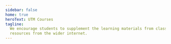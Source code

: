 ```yaml
---
sidebar: false
home: true
heroText: UTM Courses
tagline:
  We encourage students to supplement the learning materials from class with
  resources from the wider internet.
---
```


<ResourcesGrid :items="courses" color="#103667"/>

<script>
export default {
  data() {
    return {
      courses: [
        {
          title: "CSC207",
          icon: "csc207.svg",
          link: "/resources/csc207/",
          desc: "Intro to Software Design"
        },{
          title: "CSC358",
          icon: "csc358.svg",
          link: "/resources/csc358/",
          desc: "Principles of Computer Networks"
        },{
          title: "MAT102",
          icon: "mat102.svg",
          link: "/resources/mat102/",
          desc: "Intro to Mathematical Proofs"
        },{
          title: "CSC148",
          icon: "csc148.svg",
          link: "/resources/csc148/",
          desc: "Intro to Computer Science"
        },
      ]
    }
  }
}
</script>

